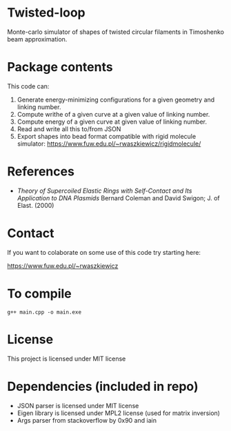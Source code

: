 # Twisted-loop
Monte-carlo simulator of shapes of twisted circular filaments in Timoshenko beam approximation.

# Package contents
This code can:
1. Generate energy-minimizing configurations for a given geometry and linking number.
2. Compute writhe of a given curve at a given value of linking number.
3. Compute energy of a given curve at given value of linking number.
4. Read and write all this to/from JSON
5. Export shapes into bead format compatible with rigid molecule simulator:
 https://www.fuw.edu.pl/~rwaszkiewicz/rigidmolecule/

# References
- *Theory of Supercoiled Elastic Rings with Self-Contact and Its Application to DNA Plasmids* Bernard Coleman and David Swigon; J. of Elast. (2000)

# Contact
If you want to colaborate on some use of this code try starting here:

https://www.fuw.edu.pl/~rwaszkiewicz

# To compile
`g++ main.cpp -o main.exe`

# License
This project is licensed under MIT license

# Dependencies (included in repo)
- JSON parser is licensed under MIT license
- Eigen library is licensed under MPL2 license (used for matrix inversion)
- Args parser from stackoverflow by 0x90 and iain
